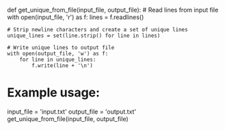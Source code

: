 def get_unique_from_file(input_file, output_file):
    # Read lines from input file
    with open(input_file, 'r') as f:
        lines = f.readlines()
    
    # Strip newline characters and create a set of unique lines
    unique_lines = set(line.strip() for line in lines)
    
    # Write unique lines to output file
    with open(output_file, 'w') as f:
        for line in unique_lines:
            f.write(line + '\n')

# Example usage:
input_file = 'input.txt'
output_file = 'output.txt'
get_unique_from_file(input_file, output_file)
